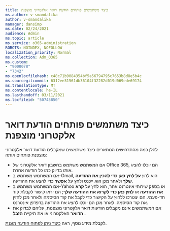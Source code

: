```yaml
---
title: כיצד משתמשים פותחים הודעת דואר אלקטרוני מוצפנת
ms.author: v-smandalika
author: v-smandalika
manager: dansimp
ms.date: 02/24/2021
audience: Admin
ms.topic: article
ms.service: o365-administration
ROBOTS: NOINDEX, NOFOLLOW
localization_priority: Normal
ms.collection: Adm_O365
ms.custom:
- "9000078"
- "7342"
ms.openlocfilehash: c48c71b9084354bf5a56794795c7653b8d8e5b4c
ms.sourcegitcommit: 6312ee31561db36104f32282d019d069ede69174
ms.translationtype: MT
ms.contentlocale: he-IL
ms.lasthandoff: 03/11/2021
ms.locfileid: "50745850"
---
```

# <a name="how-users-open-an-encrypted-email-message"></a>כיצד משתמשים פותחים הודעת דואר אלקטרוני מוצפנת

להלן כמה מהתרחישים המתארים כיצד משתמשים שמקבלים הודעת דואר אלקטרוני מוצפנת פותחים אותה:

- אם המשתמש משתמש בחשבון דואר אלקטרוני של Office 365, הם יוכלו להציג אותו בדיוק כמו כל הודעה אחרת.
- אם המשתמש משתמש ב-Gmail, הוא לחץ **על לחץ כאן כדי להכין את ההודעה שלך** ולאחר מכן הוא ייכנס ולחץ על **אפשר** כדי להציג את ההודעה.
- אם המשתמש משתמש ב-Yahoo או בספק שירותי אינטרנט אחר, הוא לחץ על **קרא את ההודעה** או **לחץ כאן כדי לקרוא את ההודעה שלך**; הם יראו קישור לקבלת קוד חד-פעמי. הם יצטרכו ללחוץ על הקישור כדי לקבל את קוד הסיסמה ולאחר מכן להזין את קוד הסיסמה. לאחר מכן הם יוכלו להציג את ההודעה בדפדפן אינטרנט.
- אם המשתמשים אינם מקבלים הודעות דואר אלקטרוני מוצפנות, עליהם לבדוק את **הדואר** האלקטרוני או את תיקיית **הזבל** .

לקבלת מידע נוסף, ראה [כיצד ניתן לפתוח הודעה מוגנת](https://support.microsoft.com/topic/how-do-i-open-a-protected-message-1157a286-8ecc-4b1e-ac43-2a608fbf3098).